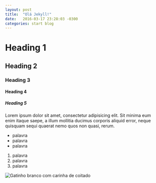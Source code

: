 ```yaml
---
layout: post
title:  "Olá Jekyll!"
date:   2016-03-17 23:28:03 -0300
categories: start blog
---
```


# Heading 1

## Heading 2

### Heading 3

#### Heading 4

##### Heading 5

Lorem ipsum dolor sit amet, consectetur adipisicing elit. Sit minima eum enim itaque saepe, a illum mollitia ducimus corporis aliquid error, neque quisquam sequi quaerat nemo quos non quasi, rerum.

- palavra
- palavra
- palavra

1. palavra
1. palavra
1. palavra

![Gatinho branco com carinha de coitado](https://i.ytimg.com/vi/mW3S0u8bj58/maxresdefault.jpg)